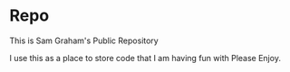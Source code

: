 Repo
====

This is Sam Graham's Public Repository

I use this as a place to store code that I am having fun with
Please Enjoy.
